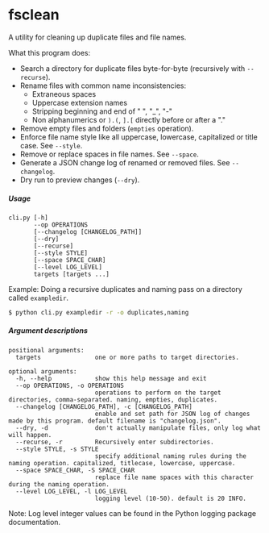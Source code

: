# fsclean
A utility for cleaning up duplicate files and file names.

What this program does:
- Search a directory for duplicate files byte-for-byte (recursively with `--recurse`).
- Rename files with common name inconsistencies:
    - Extraneous spaces
    - Uppercase extension names
    - Stripping beginning and end of " ", "_", "-"
    - Non alphanumerics or `).(`, `].[` directly before or after a "."
- Remove empty files and folders (`empties` operation).
- Enforce file name style like all uppercase, lowercase, capitalized or title case. See `--style`.
- Remove or replace spaces in file names. See `--space`.
- Generate a JSON change log of renamed or removed files. See `--changelog`.
- Dry run to preview changes (`--dry`).

##### Usage
```
cli.py [-h]
       --op OPERATIONS 
       [--changelog [CHANGELOG_PATH]]
       [--dry]
       [--recurse]
       [--style STYLE]
       [--space SPACE_CHAR]
       [--level LOG_LEVEL]
       targets [targets ...]
```
Example:
Doing a recursive duplicates and naming pass on a directory called `exampledir`.

```bash
$ python cli.py exampledir -r -o duplicates,naming
```

##### Argument descriptions
```
positional arguments:
  targets               one or more paths to target directories.

optional arguments:
  -h, --help            show this help message and exit
  --op OPERATIONS, -o OPERATIONS
                        operations to perform on the target directories, comma-separated. naming, empties, duplicates.
  --changelog [CHANGELOG_PATH], -c [CHANGELOG_PATH]
                        enable and set path for JSON log of changes made by this program. default filename is "changelog.json".
  --dry, -d             don't actually manipulate files, only log what will happen.
  --recurse, -r         Recursively enter subdirectories.
  --style STYLE, -s STYLE
                        specify additional naming rules during the naming operation. capitalized, titlecase, lowercase, uppercase.
  --space SPACE_CHAR, -S SPACE_CHAR
                        replace file name spaces with this character during the naming operation.
  --level LOG_LEVEL, -l LOG_LEVEL
                        logging level (10-50). default is 20 INFO.
```

Note: Log level integer values can be found in the Python logging package documentation.
